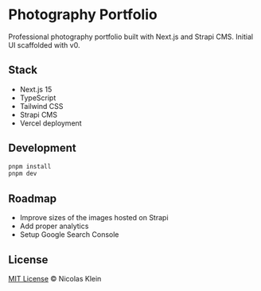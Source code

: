 # Photography Portfolio

Professional photography portfolio built with Next.js and Strapi CMS. Initial UI scaffolded with v0.

## Stack

-   Next.js 15
-   TypeScript
-   Tailwind CSS
-   Strapi CMS
-   Vercel deployment

## Development

```bash
pnpm install
pnpm dev
```

## Roadmap

-   Improve sizes of the images hosted on Strapi
-   Add proper analytics
-   Setup Google Search Console

## License

[MIT License](http://zenorocha.mit-license.org/) © Nicolas Klein
